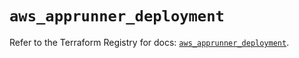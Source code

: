 # `aws_apprunner_deployment`

Refer to the Terraform Registry for docs: [`aws_apprunner_deployment`](https://registry.terraform.io/providers/hashicorp/aws/6.14.0/docs/resources/apprunner_deployment).
